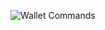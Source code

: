![Wallet Commands](https://raw.githubusercontent.com/libbitcoin/libbitcoin-explorer/master/img/wallet-commands.png)